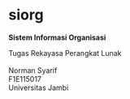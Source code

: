 # siorg
<strong>Sistem Informasi Organisasi</strong>

Tugas Rekayasa Perangkat Lunak <br><br>
Norman Syarif<br>
F1E115017<br>
Universitas Jambi<br>
